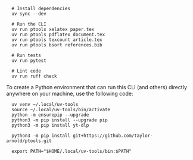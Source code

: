 
```
  # Install dependencies
  uv sync --dev

  # Run the CLI
  uv run ptools xelatex paper.tex
  uv run ptools pdflatex document.tex
  uv run ptools texcount article.tex
  uv run ptools bsort references.bib

  # Run tests
  uv run pytest

  # Lint code
  uv run ruff check

```

To create a Python environment that can run this CLI (and others)
directly anywhere on your machine, use the following code:

```
  uv venv ~/.local/uv-tools
  source ~/.local/uv-tools/bin/activate
  python -m ensurepip --upgrade
  python3 -m pip install --upgrade pip
  python3 -m pip install yt-dlp

  python3 -m pip install git+https://github.com/taylor-arnold/ptools.git

  export PATH="$HOME/.local/uv-tools/bin:$PATH"
```

